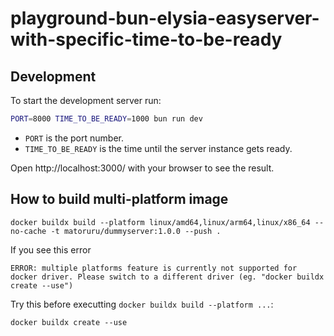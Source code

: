 # playground-bun-elysia-easyserver-with-specific-time-to-be-ready

## Development
To start the development server run:

```bash
PORT=8000 TIME_TO_BE_READY=1000 bun run dev
```

- `PORT` is the port number.
- `TIME_TO_BE_READY` is the time until the server instance gets ready.

Open http://localhost:3000/ with your browser to see the result.

## How to build multi-platform image

```
docker buildx build --platform linux/amd64,linux/arm64,linux/x86_64 --no-cache -t matoruru/dummyserver:1.0.0 --push .
```

If you see this error

```
ERROR: multiple platforms feature is currently not supported for docker driver. Please switch to a different driver (eg. "docker buildx create --use")
```

Try this before executting `docker buildx build --platform ...`:

```
docker buildx create --use
```
